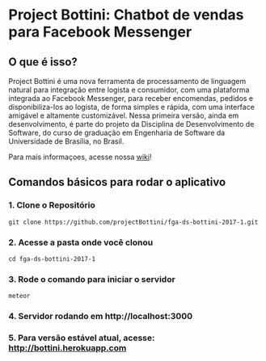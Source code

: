 # Project Bottini: Chatbot de vendas para Facebook Messenger 
## O que é isso?
Project Bottini é uma nova ferramenta de processamento de linguagem natural para integração entre logista e consumidor, com uma plataforma integrada ao Facebook Messenger, para receber encomendas, pedidos e disponibiliza-los ao logista, de forma simples e rápida, com uma interface amigável e altamente customizável. Nessa primeira versão, ainda em desenvolvimento, é parte do projeto da Disciplina de Desenvolvimento de Software, do curso de graduação em Engenharia de Software da Universidade de Brasília, no Brasil. 

Para mais informaçoes, acesse nossa [wiki](https://github.com/projectBottini/fga-ds-bottini-2017-1/wiki)! 

## Comandos básicos para rodar o aplicativo
### 1. Clone o Repositório
```
git clone https://github.com/projectBottini/fga-ds-bottini-2017-1.git
```

### 2. Acesse a pasta onde você clonou
```
cd fga-ds-bottini-2017-1
```

### 3. Rode o comando para iniciar o servidor
```
meteor
```

### 4. Servidor rodando em http://localhost:3000
### 5. Para versão estável atual, acesse: http://bottini.herokuapp.com
